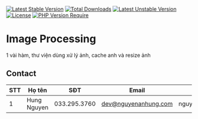 [![Latest Stable Version](http://poser.pugx.org/nguyenanhung/image/v)](https://packagist.org/packages/nguyenanhung/image) [![Total Downloads](http://poser.pugx.org/nguyenanhung/image/downloads)](https://packagist.org/packages/nguyenanhung/image) [![Latest Unstable Version](http://poser.pugx.org/nguyenanhung/image/v/unstable)](https://packagist.org/packages/nguyenanhung/image) [![License](http://poser.pugx.org/nguyenanhung/image/license)](https://packagist.org/packages/nguyenanhung/image) [![PHP Version Require](http://poser.pugx.org/nguyenanhung/image/require/php)](https://packagist.org/packages/nguyenanhung/image)

# Image Processing

1 vài hàm, thư viện dùng xử lý ảnh, cache anh và resize ảnh

## Contact

| STT  | Họ tên         | SĐT           | Email           | Skype            |
| ---- | -------------- | ------------- | --------------- | ---------------- |
| 1    | Hung Nguyen | 033.295.3760 | dev@nguyenanhung.com | nguyenanhung5891 |
